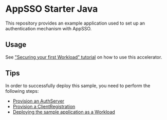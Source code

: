 # AppSSO Starter Java

This repository provides an example application used to set up an authentication mechanism with AppSSO.

## Usage

See ["Securing your first Workload" tutorial](https://docs.vmware.com/en/VMware-Tanzu-Application-Platform/1.3/tap/GUID-app-sso-app-operators-tutorials-securing-first-workload.html)
on how to use this accelerator.

## Tips

In order to successfully deploy this sample, you need to perform the following steps:

- [Provision an AuthServer](https://docs.vmware.com/en/VMware-Tanzu-Application-Platform/1.3/tap/GUID-app-sso-getting-started-provision-auth-server.html)
- [Provision a ClientRegistration](https://docs.vmware.com/en/VMware-Tanzu-Application-Platform/1.3/tap/GUID-app-sso-getting-started-client-registration.html)
- [Deploying the sample application as a Workload](https://docs.vmware.com/en/VMware-Tanzu-Application-Platform/1.3/tap/GUID-app-sso-app-operators-tutorials-securing-first-workload.html#deploying-the-sample-application-as-a-workload-4)
